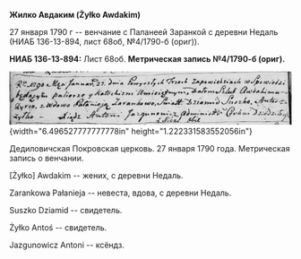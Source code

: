 **Жилко Авдаким (Żyłko Awdakim)**

27 января 1790 г -- венчание с Паланеей Заранкой с деревни Недаль (НИАБ
136-13-894, лист 68об, №4/1790-б (ориг)).

**НИАБ 136-13-894:** Лист 68об. **Метрическая запись №4/1790-б (ориг).**

![](./media/cd13388d7bf47fd779efead0273cced40c928d9f.png){width="6.496527777777778in"
height="1.222331583552056in"}

Дедиловичская Покровская церковь. 27 января 1790 года. Метрическая
запись о венчании.

\[Żyłko\] Awdakim -- жених, с деревни Недаль.

Zarankowa Pałanieja -- невеста, вдова, с деревни Недаль.

Suszko Dziamid -- свидетель.

Żyłko Antoś -- свидетель.

Jazgunowicz Antoni -- ксёндз.
